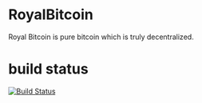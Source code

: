# RoyalBitcoin
Royal Bitcoin is pure bitcoin which is truly decentralized.

# build status
[![Build Status](https://travis-ci.org/EarthLedger/RoyalBitcoin.svg?branch=master)](https://travis-ci.org/EarthLedger/RoyalBitcoin)
